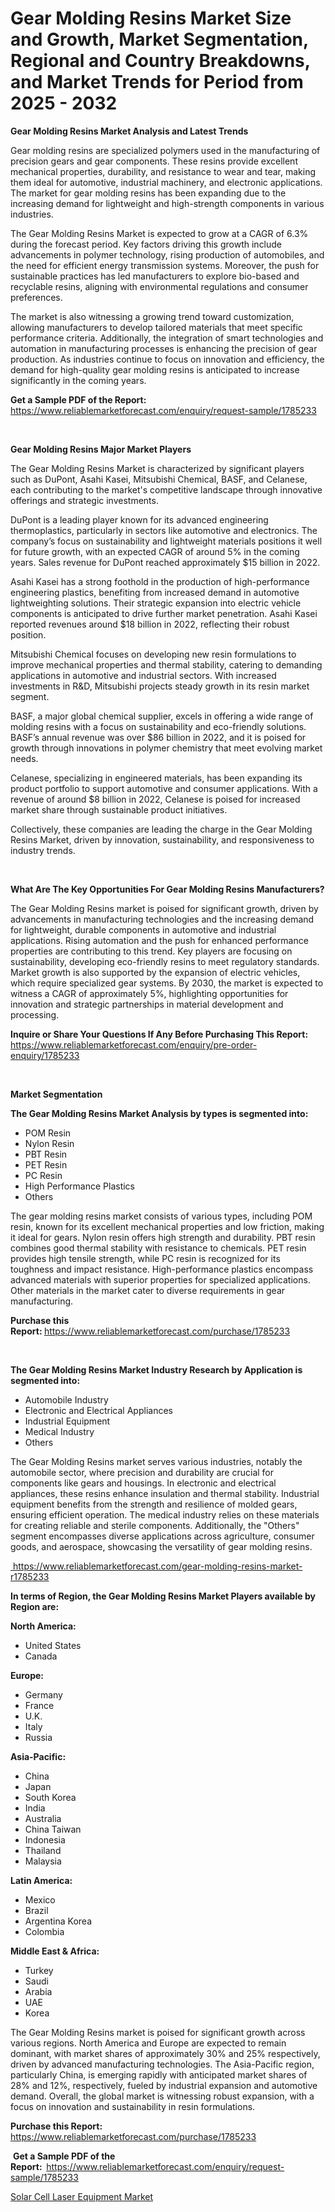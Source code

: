 <p><h1>Gear Molding Resins Market Size and Growth, Market Segmentation, Regional and Country Breakdowns, and Market Trends for Period from 2025 -  2032</h1></p><p><strong>Gear Molding Resins Market Analysis and Latest Trends</strong></p>
<p><p>Gear molding resins are specialized polymers used in the manufacturing of precision gears and gear components. These resins provide excellent mechanical properties, durability, and resistance to wear and tear, making them ideal for automotive, industrial machinery, and electronic applications. The market for gear molding resins has been expanding due to the increasing demand for lightweight and high-strength components in various industries.</p><p>The Gear Molding Resins Market is expected to grow at a CAGR of 6.3% during the forecast period. Key factors driving this growth include advancements in polymer technology, rising production of automobiles, and the need for efficient energy transmission systems. Moreover, the push for sustainable practices has led manufacturers to explore bio-based and recyclable resins, aligning with environmental regulations and consumer preferences.</p><p>The market is also witnessing a growing trend toward customization, allowing manufacturers to develop tailored materials that meet specific performance criteria. Additionally, the integration of smart technologies and automation in manufacturing processes is enhancing the precision of gear production. As industries continue to focus on innovation and efficiency, the demand for high-quality gear molding resins is anticipated to increase significantly in the coming years.</p></p>
<p><strong>Get a Sample PDF of the Report:&nbsp;</strong> <a href="https://www.reliablemarketforecast.com/enquiry/request-sample/1785233?utm_campaign=2950&utm_medium=2&utm_source=Github&utm_content=ia&utm_term=25032025&utm_id=gear-molding-resins">https://www.reliablemarketforecast.com/enquiry/request-sample/1785233</a></p>
<p>&nbsp;</p>
<p><strong>Gear Molding Resins Major Market Players</strong></p>
<p><p>The Gear Molding Resins Market is characterized by significant players such as DuPont, Asahi Kasei, Mitsubishi Chemical, BASF, and Celanese, each contributing to the market's competitive landscape through innovative offerings and strategic investments.</p><p>DuPont is a leading player known for its advanced engineering thermoplastics, particularly in sectors like automotive and electronics. The company’s focus on sustainability and lightweight materials positions it well for future growth, with an expected CAGR of around 5% in the coming years. Sales revenue for DuPont reached approximately $15 billion in 2022.</p><p>Asahi Kasei has a strong foothold in the production of high-performance engineering plastics, benefiting from increased demand in automotive lightweighting solutions. Their strategic expansion into electric vehicle components is anticipated to drive further market penetration. Asahi Kasei reported revenues around $18 billion in 2022, reflecting their robust position.</p><p>Mitsubishi Chemical focuses on developing new resin formulations to improve mechanical properties and thermal stability, catering to demanding applications in automotive and industrial sectors. With increased investments in R&D, Mitsubishi projects steady growth in its resin market segment.</p><p>BASF, a major global chemical supplier, excels in offering a wide range of molding resins with a focus on sustainability and eco-friendly solutions. BASF’s annual revenue was over $86 billion in 2022, and it is poised for growth through innovations in polymer chemistry that meet evolving market needs.</p><p>Celanese, specializing in engineered materials, has been expanding its product portfolio to support automotive and consumer applications. With a revenue of around $8 billion in 2022, Celanese is poised for increased market share through sustainable product initiatives.</p><p>Collectively, these companies are leading the charge in the Gear Molding Resins Market, driven by innovation, sustainability, and responsiveness to industry trends.</p></p>
<p>&nbsp;</p>
<p><strong>What Are The Key Opportunities For Gear Molding Resins Manufacturers?</strong></p>
<p><p>The Gear Molding Resins market is poised for significant growth, driven by advancements in manufacturing technologies and the increasing demand for lightweight, durable components in automotive and industrial applications. Rising automation and the push for enhanced performance properties are contributing to this trend. Key players are focusing on sustainability, developing eco-friendly resins to meet regulatory standards. Market growth is also supported by the expansion of electric vehicles, which require specialized gear systems. By 2030, the market is expected to witness a CAGR of approximately 5%, highlighting opportunities for innovation and strategic partnerships in material development and processing.</p></p>
<p><strong>Inquire or Share Your Questions If Any Before Purchasing This Report:</strong> <a href="https://www.reliablemarketforecast.com/enquiry/pre-order-enquiry/1785233?utm_campaign=2950&utm_medium=2&utm_source=Github&utm_content=ia&utm_term=25032025&utm_id=gear-molding-resins">https://www.reliablemarketforecast.com/enquiry/pre-order-enquiry/1785233</a></p>
<p>&nbsp;</p>
<p><strong>Market Segmentation</strong></p>
<p><strong>The Gear Molding Resins Market Analysis by types is segmented into:</strong></p>
<p><ul><li>POM Resin</li><li>Nylon Resin</li><li>PBT Resin</li><li>PET Resin</li><li>PC Resin</li><li>High Performance Plastics</li><li>Others</li></ul></p>
<p><p>The gear molding resins market consists of various types, including POM resin, known for its excellent mechanical properties and low friction, making it ideal for gears. Nylon resin offers high strength and durability. PBT resin combines good thermal stability with resistance to chemicals. PET resin provides high tensile strength, while PC resin is recognized for its toughness and impact resistance. High-performance plastics encompass advanced materials with superior properties for specialized applications. Other materials in the market cater to diverse requirements in gear manufacturing.</p></p>
<p><strong>Purchase this Report:&nbsp;</strong><a href="https://www.reliablemarketforecast.com/purchase/1785233?utm_campaign=2950&utm_medium=2&utm_source=Github&utm_content=ia&utm_term=25032025&utm_id=gear-molding-resins">https://www.reliablemarketforecast.com/purchase/1785233</a></p>
<p>&nbsp;</p>
<p><strong>The Gear Molding Resins Market Industry Research by Application is segmented into:</strong></p>
<p><ul><li>Automobile Industry</li><li>Electronic and Electrical Appliances</li><li>Industrial Equipment</li><li>Medical Industry</li><li>Others</li></ul></p>
<p><p>The Gear Molding Resins market serves various industries, notably the automobile sector, where precision and durability are crucial for components like gears and housings. In electronic and electrical appliances, these resins enhance insulation and thermal stability. Industrial equipment benefits from the strength and resilience of molded gears, ensuring efficient operation. The medical industry relies on these materials for creating reliable and sterile components. Additionally, the "Others" segment encompasses diverse applications across agriculture, consumer goods, and aerospace, showcasing the versatility of gear molding resins.</p></p>
<p><a href="https://www.reliablemarketforecast.com/gear-molding-resins-market-r1785233?utm_campaign=2950&utm_medium=2&utm_source=Github&utm_content=ia&utm_term=25032025&utm_id=gear-molding-resins">&nbsp;https://www.reliablemarketforecast.com/gear-molding-resins-market-r1785233</a></p>
<p><strong>In terms of Region, the Gear Molding Resins Market Players available by Region are:</strong></p>
<p>
    <p> <strong> North America: </strong>
        <ul>
            <li>United States</li>
            <li>Canada</li>
        </ul>
        </p> 
    <p> <strong> Europe: </strong>
        <ul>
            <li>Germany</li>
            <li>France</li>
            <li>U.K.</li>
            <li>Italy</li>
            <li>Russia</li>
        </ul>
        </p> 
    <p> <strong> Asia-Pacific: </strong>
        <ul>
            <li>China</li>
            <li>Japan</li>
            <li>South Korea</li>
            <li>India</li>
            <li>Australia</li>
            <li>China Taiwan</li>
            <li>Indonesia</li>
            <li>Thailand</li>
            <li>Malaysia</li>
        </ul>
        </p> 
    <p> <strong> Latin America: </strong>
        <ul>
            <li>Mexico</li>
            <li>Brazil</li>
            <li>Argentina Korea</li>
            <li>Colombia</li>
        </ul>
        </p> 
    <p> <strong> Middle East & Africa: </strong>
        <ul>
            <li>Turkey</li>
            <li>Saudi</li>
            <li>Arabia</li>
            <li>UAE</li>
            <li>Korea</li>
        </ul>
    </p>
    </p>
<p><p>The Gear Molding Resins market is poised for significant growth across various regions. North America and Europe are expected to remain dominant, with market shares of approximately 30% and 25% respectively, driven by advanced manufacturing technologies. The Asia-Pacific region, particularly China, is emerging rapidly with anticipated market shares of 28% and 12%, respectively, fueled by industrial expansion and automotive demand. Overall, the global market is witnessing robust expansion, with a focus on innovation and sustainability in resin formulations.</p></p>
<p><strong>Purchase this Report: </strong><a href="https://www.reliablemarketforecast.com/purchase/1785233?utm_campaign=2950&utm_medium=2&utm_source=Github&utm_content=ia&utm_term=25032025&utm_id=gear-molding-resins">https://www.reliablemarketforecast.com/purchase/1785233</a></p>
<p>&nbsp;<strong>Get a Sample PDF of the Report:&nbsp;&nbsp;</strong><a href="https://www.reliablemarketforecast.com/enquiry/request-sample/1785233?utm_campaign=2950&utm_medium=2&utm_source=Github&utm_content=ia&utm_term=25032025&utm_id=gear-molding-resins">https://www.reliablemarketforecast.com/enquiry/request-sample/1785233</a></p>
<p><strong></strong></p>
<p><p><a href="https://github.com/sapsaidamary/Market-Research-Report-List-1/blob/main/solar-cell-laser-equipment-market.md?utm_campaign=2950&utm_medium=2&utm_source=Github&utm_content=ia&utm_term=25032025&utm_id=gear-molding-resins">Solar Cell Laser Equipment Market</a></p></p>